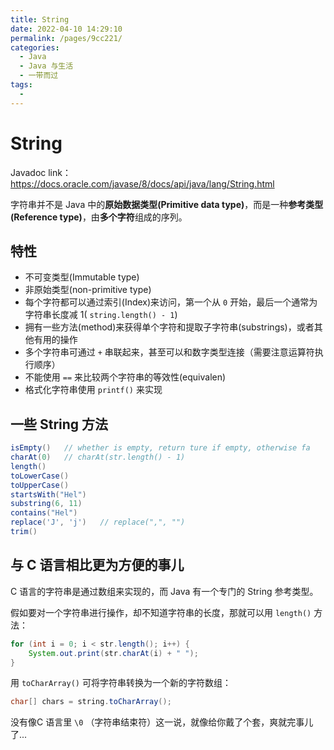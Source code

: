 ```yaml
---
title: String
date: 2022-04-10 14:29:10
permalink: /pages/9cc221/
categories:
  - Java
  - Java 与生活
  - 一带而过
tags:
  - 
---
```

# String

Javadoc link：https://docs.oracle.com/javase/8/docs/api/java/lang/String.html

字符串并不是 Java 中的**原始数据类型(Primitive data type)**，而是一种**参考类型(Reference type)**，由**多个字符**组成的序列。

## 特性

- 不可变类型(Immutable type)
- 非原始类型(non-primitive type)
- 每个字符都可以通过索引(Index)来访问，第一个从 `0` 开始，最后一个通常为字符串长度减 1( `string.length() - 1`)
- 拥有一些方法(method)来获得单个字符和提取子字符串(substrings)，或者其他有用的操作
- 多个字符串可通过 `+` 串联起来，甚至可以和数字类型连接（需要注意运算符执行顺序）
- 不能使用 `==` 来比较两个字符串的等效性(equivalen)
- 格式化字符串使用 `printf()` 来实现

## 一些 String 方法

```java
isEmpty()	// whether is empty, return ture if empty, otherwise fa
charAt(0)   // charAt(str.length() - 1)
length()
toLowerCase()
toUpperCase()
startsWith("Hel")
substring(6, 11)
contains("Hel")
replace('J', 'j')   // replace(",", "")
trim()
```

## 与 C 语言相比更为方便的事儿

 C 语言的字符串是通过数组来实现的，而 Java 有一个专门的 String 参考类型。

假如要对一个字符串进行操作，却不知道字符串的长度，那就可以用 `length()` 方法：

```java
for (int i = 0; i < str.length(); i++) {
    System.out.print(str.charAt(i) + " ");
}
```

用 `toCharArray()` 可将字符串转换为一个新的字符数组：

```java
char[] chars = string.toCharArray();
```

没有像C 语言里 `\0` （字符串结束符）这一说，就像给你戴了个套，爽就完事儿了...



